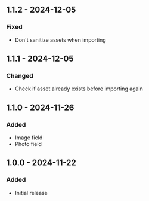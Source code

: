## 1.1.2 - 2024-12-05
### Fixed
- Don't sanitize assets when importing

## 1.1.1 - 2024-12-05
### Changed
- Check if asset already exists before importing again

## 1.1.0 - 2024-11-26
### Added
- Image field
- Photo field

## 1.0.0 - 2024-11-22
### Added
- Initial release
